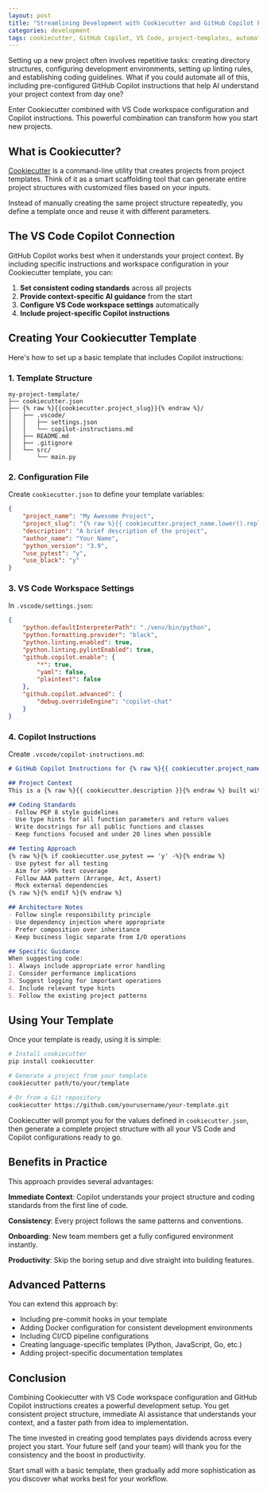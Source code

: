 ```yaml
---
layout: post
title: "Streamlining Development with Cookiecutter and GitHub Copilot Project Templates"
categories: development
tags: cookiecutter, GitHub Copilot, VS Code, project-templates, automation
---
```


Setting up a new project often involves repetitive tasks: creating directory structures, configuring development environments, setting up linting rules, and establishing coding guidelines. What if you could automate all of this, including pre-configured GitHub Copilot instructions that help AI understand your project context from day one?

Enter Cookiecutter combined with VS Code workspace configuration and Copilot instructions. This powerful combination can transform how you start new projects.

## What is Cookiecutter?

[Cookiecutter](https://cookiecutter.readthedocs.io/) is a command-line utility that creates projects from project templates. Think of it as a smart scaffolding tool that can generate entire project structures with customized files based on your inputs.

Instead of manually creating the same project structure repeatedly, you define a template once and reuse it with different parameters.

## The VS Code Copilot Connection

GitHub Copilot works best when it understands your project context. By including specific instructions and workspace configuration in your Cookiecutter template, you can:

1. **Set consistent coding standards** across all projects
2. **Provide context-specific AI guidance** from the start
3. **Configure VS Code workspace settings** automatically
4. **Include project-specific Copilot instructions**

## Creating Your Cookiecutter Template

Here's how to set up a basic template that includes Copilot instructions:

### 1. Template Structure

```
my-project-template/
├── cookiecutter.json
├── {% raw %}{{cookiecutter.project_slug}}{% endraw %}/
│   ├── .vscode/
│   │   ├── settings.json
│   │   └── copilot-instructions.md
│   ├── README.md
│   ├── .gitignore
│   └── src/
│       └── main.py
```

### 2. Configuration File

Create `cookiecutter.json` to define your template variables:

```json
{
    "project_name": "My Awesome Project",
    "project_slug": "{% raw %}{{ cookiecutter.project_name.lower().replace(' ', '-') }}{% endraw %}",
    "description": "A brief description of the project",
    "author_name": "Your Name",
    "python_version": "3.9",
    "use_pytest": "y",
    "use_black": "y"
}
```

### 3. VS Code Workspace Settings

In `.vscode/settings.json`:

```json
{
    "python.defaultInterpreterPath": "./venv/bin/python",
    "python.formatting.provider": "black",
    "python.linting.enabled": true,
    "python.linting.pylintEnabled": true,
    "github.copilot.enable": {
        "*": true,
        "yaml": false,
        "plaintext": false
    },
    "github.copilot.advanced": {
        "debug.overrideEngine": "copilot-chat"
    }
}
```

### 4. Copilot Instructions

Create `.vscode/copilot-instructions.md`:

```markdown
# GitHub Copilot Instructions for {% raw %}{{ cookiecutter.project_name }}{% endraw %}

## Project Context
This is a {% raw %}{{ cookiecutter.description }}{% endraw %} built with Python {% raw %}{{ cookiecutter.python_version }}{% endraw %}.

## Coding Standards
- Follow PEP 8 style guidelines
- Use type hints for all function parameters and return values
- Write docstrings for all public functions and classes
- Keep functions focused and under 20 lines when possible

## Testing Approach
{% raw %}{% if cookiecutter.use_pytest == 'y' -%}{% endraw %}
- Use pytest for all testing
- Aim for >90% test coverage
- Follow AAA pattern (Arrange, Act, Assert)
- Mock external dependencies
{% raw %}{% endif %}{% endraw %}

## Architecture Notes
- Follow single responsibility principle
- Use dependency injection where appropriate
- Prefer composition over inheritance
- Keep business logic separate from I/O operations

## Specific Guidance
When suggesting code:
1. Always include appropriate error handling
2. Consider performance implications
3. Suggest logging for important operations
4. Include relevant type hints
5. Follow the existing project patterns
```

## Using Your Template

Once your template is ready, using it is simple:

```bash
# Install cookiecutter
pip install cookiecutter

# Generate a project from your template
cookiecutter path/to/your/template

# Or from a Git repository
cookiecutter https://github.com/yourusername/your-template.git
```

Cookiecutter will prompt you for the values defined in `cookiecutter.json`, then generate a complete project structure with all your VS Code and Copilot configurations ready to go.

## Benefits in Practice

This approach provides several advantages:

**Immediate Context**: Copilot understands your project structure and coding standards from the first line of code.

**Consistency**: Every project follows the same patterns and conventions.

**Onboarding**: New team members get a fully configured environment instantly.

**Productivity**: Skip the boring setup and dive straight into building features.

## Advanced Patterns

You can extend this approach by:

- Including pre-commit hooks in your template
- Adding Docker configuration for consistent development environments
- Including CI/CD pipeline configurations
- Creating language-specific templates (Python, JavaScript, Go, etc.)
- Adding project-specific documentation templates

## Conclusion

Combining Cookiecutter with VS Code workspace configuration and GitHub Copilot instructions creates a powerful development setup. You get consistent project structure, immediate AI assistance that understands your context, and a faster path from idea to implementation.

The time invested in creating good templates pays dividends across every project you start. Your future self (and your team) will thank you for the consistency and the boost in productivity.

Start small with a basic template, then gradually add more sophistication as you discover what works best for your workflow.